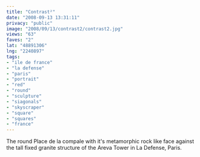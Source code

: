 ```yaml
---
title: "Contrast²"
date: "2008-09-13 13:31:11"
privacy: "public"
image: "2008/09/13/contrast2/contrast2.jpg"
views: "63"
faves: "2"
lat: "48891306"
lng: "2240897"
tags:
- "ile de france"
- "la defense"
- "paris"
- "portrait"
- "red"
- "round"
- "sculpture"
- "siagonals"
- "skyscraper"
- "square"
- "squares"
- "france"
---
```

The round Place de la compale with it's metamorphic rock like face against the tall fixed granite structure of the Areva Tower in La Defense, Paris.<a href="/photos/2008/09/13/contrast"></a>
